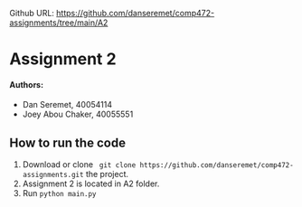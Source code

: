 Github URL: https://github.com/danseremet/comp472-assignments/tree/main/A2


# Assignment 2

#### Authors:
- Dan Seremet, 40054114
- Joey Abou Chaker, 40055551

## How to run the code

1. Download or clone ` git clone https://github.com/danseremet/comp472-assignments.git` the project.
2. Assignment 2 is located in A2 folder.
3. Run `python main.py`
    